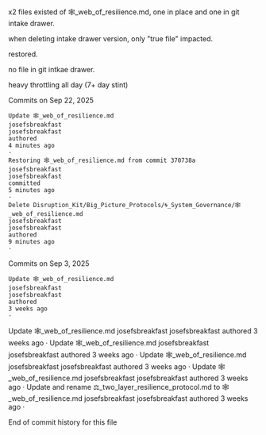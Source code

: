 x2 files existed of 🕸️_web_of_resilience.md, one in place and one in git intake drawer. 

when deleting intake drawer version, only "true file" impacted.

restored.

no file in git intkae drawer.

heavy throttling all day (7+ day stint)

Commits on Sep 22, 2025

    Update 🕸️_web_of_resilience.md
    josefsbreakfast
    josefsbreakfast
    authored
    4 minutes ago
    ·
    Restoring 🕸️_web_of_resilience.md from commit 370738a
    josefsbreakfast
    josefsbreakfast
    committed
    5 minutes ago
    ·
    Delete Disruption_Kit/Big_Picture_Protocols/🌀_System_Governance/🕸️_web_of_resilience.md
    josefsbreakfast
    josefsbreakfast
    authored
    9 minutes ago
    ·

Commits on Sep 3, 2025

    Update 🕸️_web_of_resilience.md
    josefsbreakfast
    josefsbreakfast
    authored
    3 weeks ago
    ·

Update 🕸️_web_of_resilience.md
josefsbreakfast
josefsbreakfast
authored
3 weeks ago
·
Update 🕸️_web_of_resilience.md
josefsbreakfast
josefsbreakfast
authored
3 weeks ago
·
Update 🕸️_web_of_resilience.md
josefsbreakfast
josefsbreakfast
authored
3 weeks ago
·
Update 🕸️_web_of_resilience.md
josefsbreakfast
josefsbreakfast
authored
3 weeks ago
·
Update and rename ⚖️_two_layer_resilience_protocol.md to 🕸️_web_of_resilience.md
josefsbreakfast
josefsbreakfast
authored
3 weeks ago
·

End of commit history for this file
